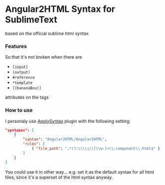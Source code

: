 # Angular2HTML Syntax for SublimeText

based on the official sublime html syntax

### Features

So that it's not broken when there are

- `[input]`
- `(output)`
- `#reference`
- `*template`
- `[(bananaBox)]`

attributes on the tags

### How to use

I personaly use [ApplySyntax](https://github.com/facelessuser/ApplySyntax) plugin
with the following setting:

```json
"syntaxes": [
    {
        "syntax": "Angular2HTML/Angular2HTML",
        "rules": [
            { "file_path": ".*(?:\\\\|/)[\\w-]+\\.component\\.html$" }
        ]
    }
]
```

You could use it in other way... e.g. set it as the default syntax for all html files, since it's a superset of the html syntax anyway.
